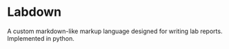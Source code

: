 # Labdown
A custom markdown-like markup language designed for writing lab reports.  Implemented in python.
